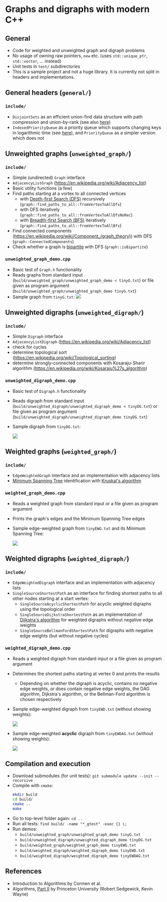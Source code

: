 # Graphs and digraphs with modern C++

## General
- Code for weighted and unweighted graph and digraph problems
- No usage of owning raw pointers, `new` etc. (uses `std::unique_ptr`, `std::vector`, ... instead)
- Unit tests in `test/` subdirectories
- This is a sample project and not a huge library. It is currently not split in headers and implementations.

## General headers (`general/`)

### `include/`
- `DisjointSets` as an efficient union-find data structure with path compression and union-by-rank (see also [here](https://www.xeve.de/wp/2021/01/efficient-union-find-in-cpp-or-disjoint-set-forests-with-path-compression-and-ranks/))
- `IndexedPriorityQueue` as a priority queue which supports changing keys in logarithmic time (see [here](https://www.xeve.de/wp/2021/01/indexed-priority-queue-in-cpp/)), and `PriorityQueue` as a simpler version which does not

## Unweighted graphs (`unweighted_graph/`)

### `include/`
- Simple (undirected) `Graph` interface
- `AdjacencyListGraph` (https://en.wikipedia.org/wiki/Adjacency_list)
- Basic utility functions (a few)
- Find paths starting at a vortex to all connected vertices
  - with [Depth-first Search (DFS)](https://en.wikipedia.org/wiki/Depth-first_search) recursively (`graph::find_paths_to_all::fromVertexToAllDfs`)
  - with DFS iteratively (`graph::find_paths_to_all::fromVertexToAllDfsNoRec`)
  - with [Breadth-first Search (BFS)](https://en.wikipedia.org/wiki/Breadth-first_search) iteratively (`graph::find_paths_to_all::fromVertexToAllBfs`)
- Find connected components (https://en.wikipedia.org/wiki/Component_(graph_theory)) with DFS (`graph::ConnectedComponents`)
- Check whether a graph is [bipartite](https://en.wikipedia.org/wiki/Bipartite_graph) with DFS (`graph::isBipartite`)

### `unweighted_graph_demo.cpp`
- Basic test of `Graph.h` functionality
- Reads graphs from standard input (`build/unweighted_graph/unweighted_graph_demo < tinyG.txt`) or file given as program argument (`build/unweighted_graph/unweighted_graph_demo tinyG.txt`) 
- Sample graph from `tinyG.txt`:
  ![](picTinyG.png)

## Unweighted digraphs (`unweighted_digraph/`)

### `include/`
- Simple `Digraph` interface
- `AdjacencyListDigraph` (https://en.wikipedia.org/wiki/Adjacency_list)
- check for cycles
- determine topological sort (https://en.wikipedia.org/wiki/Topological_sorting)
- determine strongly-connected components with Kosaraju-Sharir algorithm (https://en.wikipedia.org/wiki/Kosaraju%27s_algorithm)

### `unweighted_digraph_demo.cpp`
- Basic test of `Digraph.h` functionality
- Reads digraph from standard input (`build/unweighted_digraph/unweighted_digraph_demo < tinyDG.txt`) or file given as program argument (`build/unweighted_digraph/unweighted_digraph_demo tinyDG.txt`)
- Sample digraph from `tinyDG.txt`:

  ![](picTinyDG.png)

## Weighted graphs (`weighted_graph/`)

### `include/`
- `EdgeWeightedGraph` interface and an implementation with adjacency lists
- [Minimum Spanning Tree](https://en.wikipedia.org/wiki/Minimum_spanning_tree) identification with [Kruskal's algorithm](https://en.wikipedia.org/wiki/Kruskal%27s_algorithm)

### `weighted_graph_demo.cpp`
- Reads a weighted graph from standard input or a file given as program argument
- Prints the graph's edges and the Minimum Spanning Tree edges
- Sample edge-weighted graph from `tinyEWG.txt` and its Minimum Spanning Tree:

  ![](picTinyEWG.png)

## Weighted digraphs (`weighted_digraph/`)

### `include/`
- `EdgeWeightedDigraph` interface and an implementation with adjacency lists
- `SingleSourceShortestPath` as an interface for finding shortest paths to all other nodes starting at a start vertex:
  - `SingleSourceAcyclicShortestPath` for acyclic weighted digraphs using the topological order
  - `SingleSourceDijkstraShortestPath` as an implementation of [Dijkstra's algorithm](https://en.wikipedia.org/wiki/Dijkstra%27s_algorithm) for weighted digraphs without negative edge weights
  - `SingleSourceBellmanFordShortestPath` for digraphs with negative edge weights (but without negative cycles)

### `weighted_digraph_demo.cpp`
- Reads a weighted digraph from standard input or a file given as program argument
- Determines the shortest paths starting at vertex 0 and prints the results
  - Depending on whether the digraph is acyclic, contains no negative edge weights, or does contain negative edge weights, the DAG algorithm, Dijkstra's algorithm, or the Bellman-Ford algorithm is chosen respectively
- Sample edge-weighted digraph from `tinyEWD.txt` (without showing weights):

  ![](picTinyEWD.png)
  
- Sample edge-weighted **acyclic** digraph from `tinyEWDAG.txt` (without showing weights):

  ![](picTinyEWDAG.png)


## Compilation and execution
- Download submodules (for unit tests): `git submodule update --init --recursive`
- Compile with `cmake`:
  ```bash
  mkdir build
  cd build/
  cmake ..
  make
  ```
- Go to top-level folder again: `cd ..`
- Run all tests: `find build/ -name "*_gtest" -exec {} \;`
- Run demos:
  - `build/unweighted_graph/unweighted_graph_demo tinyG.txt`
  - `build/unweighted_digraph/unweighted_digraph_demo tinyDG.txt`
  - `build/weighted_graph/weighted_graph_demo tinyEWG.txt`
  - `build/weighted_digraph/weighted_digraph_demo tinyEWD.txt`
  - `build/weighted_digraph/weighted_digraph_demo tinyEWDAG.txt`

## References
- Introduction to Algorithms by Cormen et al.
- Algorithms, [Part II](https://www.coursera.org/learn/algorithms-part2/home/welcome) by Princeton University (Robert Sedgewick, Kevin Wayne)

